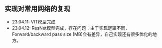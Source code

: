 ## 实现对常用网络的复现
- 23.04.11: VIT模型完成
- 23.04.12: ResNet模型完成，存在问题：由于实现逻辑不同，Forward/backward pass size (MB)会有差异，自己实现还有很多优化的地方。